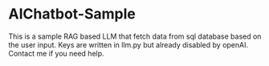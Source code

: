 # AIChatbot-Sample
This is a sample RAG based LLM that fetch data from sql database based on the user input. Keys are written in llm.py but already disabled by openAI. Contact me if you need help.
